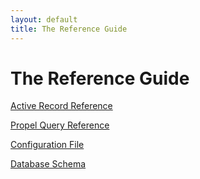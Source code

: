 ```yaml
---
layout: default
title: The Reference Guide
---
```


# The Reference Guide #

[Active Record Reference](active-record.html)

[Propel Query Reference](model-criteria.html)

[Configuration File](configuration-file.html)

[Database Schema](schema.html)
